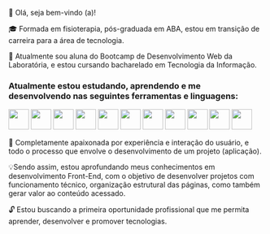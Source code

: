 🔑 Olá, seja bem-vindo (a)!
 

🎓 Formada em fisioterapia, pós-graduada em ABA, estou em transição de carreira para a área de tecnologia.

📒 Atualmente sou aluna do Bootcamp de Desenvolvimento Web da Laboratória, e estou cursando bacharelado em Tecnologia da Informação. <br/>



### Atualmente estou estudando, aprendendo e me desenvolvendo nas seguintes ferramentas e linguagens: #

<img src="https://cdn.jsdelivr.net/gh/devicons/devicon/icons/trello/trello-plain.svg" width="40" height="40"/> <img src="https://cdn.jsdelivr.net/gh/devicons/devicon/icons/canva/canva-original.svg" width="40" height="40"/> <img src="https://cdn.jsdelivr.net/gh/devicons/devicon/icons/figma/figma-original.svg" width="40" height="40"/> <img src="https://cdn.jsdelivr.net/gh/devicons/devicon/icons/visualstudio/visualstudio-plain.svg" width="40" height="40"/>  <img src="https://cdn.jsdelivr.net/gh/devicons/devicon/icons/html5/html5-original.svg" width="40" height="40"/>  <img src="https://cdn.jsdelivr.net/gh/devicons/devicon/icons/css3/css3-original.svg" width="40" height="40"/>  <img src="https://cdn.jsdelivr.net/gh/devicons/devicon/icons/javascript/javascript-original.svg" width="40" height="40"/>  <img src="https://cdn.jsdelivr.net/gh/devicons/devicon/icons/eslint/eslint-original.svg" width="40" height="40" /> <img src="https://cdn.jsdelivr.net/gh/devicons/devicon/icons/git/git-original.svg" width="40" height="40"/>  <img src="https://cdn.jsdelivr.net/gh/devicons/devicon/icons/github/github-original.svg" width="40" height="40"/> <img src="https://cdn.jsdelivr.net/gh/devicons/devicon/icons/firebase/firebase-plain.svg" width="40" height="40"/>













  
 
        


💛 Completamente apaixonada por experiência e interação do usuário, e todo o processo que envolve o desenvolvimento de um projeto (aplicação). 

💡Sendo assim, estou aprofundando meus conhecimentos em desenvolvimento Front-End, com o objetivo de desenvolver projetos com funcionamento técnico, organização estrutural das páginas, como também gerar valor ao conteúdo acessado.

🔓 Estou buscando a primeira oportunidade profissional que me permita aprender, desenvolver e promover tecnologias.
